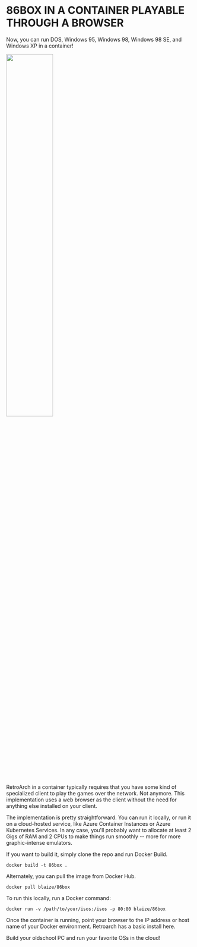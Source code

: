 # 86BOX IN A CONTAINER PLAYABLE THROUGH A BROWSER

Now, you can run DOS, Windows 95, Windows 98, Windows 98 SE, and Windows XP in a container!

[<img src="retroarch.jpg" width="50%">](https://www.youtube.com/watch?v=6gqXNirjNeU "RETRTOARCH IN A CONTAINER")

RetroArch in a container typically requires that you have some kind of specialized client to play the games over the network. Not anymore. This implementation uses a web browser as the client without the need for anything else installed on your client.

The implementation is pretty straightforward. You can run it locally, or run it on a cloud-hosted service, like Azure Container Instances or Azure Kubernetes Services. In any case, you'll probably want to allocate at least 2 Gigs of RAM and 2 CPUs to make things run smoothly -- more for more graphic-intense emulators.

If you want to build it, simply clone the repo and run Docker Build.

`docker build -t 86box . ` 

Alternately, you can pull the image from Docker Hub.

`docker pull blaize/86box`

To run this locally, run a Docker command:

`docker run -v /path/to/your/isos:/isos -p 80:80 blaize/86box`

Once the container is running, point your browser to the IP address or host name of your Docker environment. Retroarch has a basic install here.

Build your oldschool PC and run your favorite OSs in the cloud!
